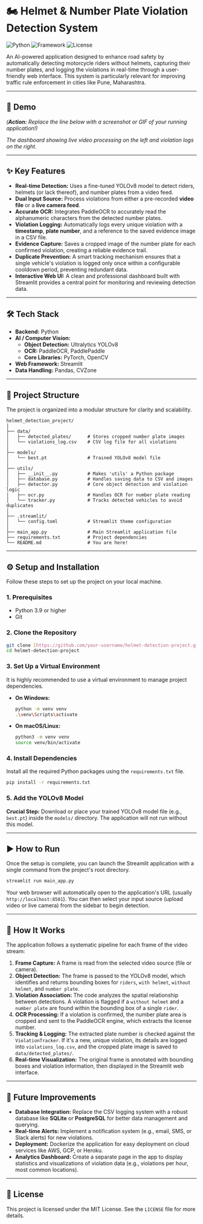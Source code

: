 # 🏍️ Helmet & Number Plate Violation Detection System

![Python](https://img.shields.io/badge/Python-3.9+-blue?style=for-the-badge&logo=python)
![Framework](https://img.shields.io/badge/Streamlit-1.25-red?style=for-the-badge&logo=streamlit)
![License](https://img.shields.io/badge/License-MIT-green?style=for-the-badge)

An AI-powered application designed to enhance road safety by automatically detecting motorcycle riders without helmets, capturing their number plates, and logging the violations in real-time through a user-friendly web interface. This system is particularly relevant for improving traffic rule enforcement in cities like Pune, Maharashtra.

---

## 📸 Demo

*(**Action:** Replace the line below with a screenshot or GIF of your running application!)*


*The dashboard showing live video processing on the left and violation logs on the right.*

---

## ✨ Key Features

* **Real-time Detection:** Uses a fine-tuned YOLOv8 model to detect riders, helmets (or lack thereof), and number plates from a video feed.
* **Dual Input Source:** Process violations from either a pre-recorded **video file** or a **live camera feed**.
* **Accurate OCR:** Integrates PaddleOCR to accurately read the alphanumeric characters from the detected number plates.
* **Violation Logging:** Automatically logs every unique violation with a **timestamp**, **plate number**, and a reference to the saved evidence image in a CSV file.
* **Evidence Capture:** Saves a cropped image of the number plate for each confirmed violation, creating a reliable evidence trail.
* **Duplicate Prevention:** A smart tracking mechanism ensures that a single vehicle's violation is logged only once within a configurable cooldown period, preventing redundant data.
* **Interactive Web UI:** A clean and professional dashboard built with Streamlit provides a central point for monitoring and reviewing detection data.

---

## 🛠️ Tech Stack

* **Backend:** Python
* **AI / Computer Vision:**
    * **Object Detection:** Ultralytics YOLOv8
    * **OCR:** PaddleOCR, PaddlePaddle
    * **Core Libraries:** PyTorch, OpenCV
* **Web Framework:** Streamlit
* **Data Handling:** Pandas, CVZone

---

## 📂 Project Structure

The project is organized into a modular structure for clarity and scalability.

```
helmet_detection_project/
│
├── data/
│   ├── detected_plates/      # Stores cropped number plate images
│   └── violations_log.csv    # CSV log file for all violations
│
├── models/
│   └── best.pt               # Trained YOLOv8 model file
│
├── utils/
│   ├── __init__.py           # Makes 'utils' a Python package
│   ├── database.py           # Handles saving data to CSV and images
│   ├── detector.py           # Core object detection and violation logic
│   ├── ocr.py                # Handles OCR for number plate reading
│   └── tracker.py            # Tracks detected vehicles to avoid duplicates
│
├── .streamlit/
│   └── config.toml           # Streamlit theme configuration
│
├── main_app.py               # Main Streamlit application file
├── requirements.txt          # Project dependencies
└── README.md                 # You are here!
```

---

## ⚙️ Setup and Installation

Follow these steps to set up the project on your local machine.

### 1. Prerequisites

* Python 3.9 or higher
* Git

### 2. Clone the Repository

```bash
git clone [https://github.com/your-username/helmet-detection-project.git](https://github.com/your-username/helmet-detection-project.git)
cd helmet-detection-project
```

### 3. Set Up a Virtual Environment

It is highly recommended to use a virtual environment to manage project dependencies.

* **On Windows:**
    ```bash
    python -m venv venv
    .\venv\Scripts\activate
    ```
* **On macOS/Linux:**
    ```bash
    python3 -m venv venv
    source venv/bin/activate
    ```

### 4. Install Dependencies

Install all the required Python packages using the `requirements.txt` file.

```bash
pip install -r requirements.txt
```

### 5. Add the YOLOv8 Model

**Crucial Step:** Download or place your trained YOLOv8 model file (e.g., `best.pt`) inside the `models/` directory. The application will not run without this model.

---

## ▶️ How to Run

Once the setup is complete, you can launch the Streamlit application with a single command from the project's root directory.

```bash
streamlit run main_app.py
```

Your web browser will automatically open to the application's URL (usually `http://localhost:8501`). You can then select your input source (upload video or live camera) from the sidebar to begin detection.

---

## 🧠 How It Works

The application follows a systematic pipeline for each frame of the video stream:

1.  **Frame Capture:** A frame is read from the selected video source (file or camera).
2.  **Object Detection:** The frame is passed to the YOLOv8 model, which identifies and returns bounding boxes for `riders`, `with helmet`, `without helmet`, and `number plate`.
3.  **Violation Association:** The code analyzes the spatial relationship between detections. A violation is flagged if a `without helmet` and a `number plate` are found within the bounding box of a single `rider`.
4.  **OCR Processing:** If a violation is confirmed, the number plate area is cropped and sent to the PaddleOCR engine, which extracts the license number.
5.  **Tracking & Logging:** The extracted plate number is checked against the `ViolationTracker`. If it's a new, unique violation, its details are logged into `violations_log.csv`, and the cropped plate image is saved to `data/detected_plates/`.
6.  **Real-time Visualization:** The original frame is annotated with bounding boxes and violation information, then displayed in the Streamlit web interface.

---

## 🚀 Future Improvements

* **Database Integration:** Replace the CSV logging system with a robust database like **SQLite** or **PostgreSQL** for better data management and querying.
* **Real-time Alerts:** Implement a notification system (e.g., email, SMS, or Slack alerts) for new violations.
* **Deployment:** Dockerize the application for easy deployment on cloud services like AWS, GCP, or Heroku.
* **Analytics Dashboard:** Create a separate page in the app to display statistics and visualizations of violation data (e.g., violations per hour, most common locations).

---

## 📄 License

This project is licensed under the MIT License. See the `LICENSE` file for more details.